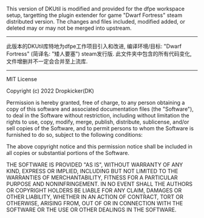 This version of DKUtil is modified and provided for the dfpe workspace setup, targetting the plugin extender for game "Dwarf Fortress" steam distributed 
version. The changes and files included, modified added, or deleted may or may not be merged into upstream.

----
此版本的DKUtil库特地为dfpe工作项目引入和改进, 编译环境/目标: "Dwarf Fortress" (简译名: "矮人要塞") steam发行版. 此文件夹中包含的所有代码变化, 文件增删并不一定会合并至上流库.

----

MIT License

Copyright (c) 2022 Dropkicker(DK)

Permission is hereby granted, free of charge, to any person obtaining a copy
of this software and associated documentation files (the "Software"), to deal
in the Software without restriction, including without limitation the rights
to use, copy, modify, merge, publish, distribute, sublicense, and/or sell
copies of the Software, and to permit persons to whom the Software is
furnished to do so, subject to the following conditions:

The above copyright notice and this permission notice shall be included in all
copies or substantial portions of the Software.

THE SOFTWARE IS PROVIDED "AS IS", WITHOUT WARRANTY OF ANY KIND, EXPRESS OR
IMPLIED, INCLUDING BUT NOT LIMITED TO THE WARRANTIES OF MERCHANTABILITY,
FITNESS FOR A PARTICULAR PURPOSE AND NONINFRINGEMENT. IN NO EVENT SHALL THE
AUTHORS OR COPYRIGHT HOLDERS BE LIABLE FOR ANY CLAIM, DAMAGES OR OTHER
LIABILITY, WHETHER IN AN ACTION OF CONTRACT, TORT OR OTHERWISE, ARISING FROM,
OUT OF OR IN CONNECTION WITH THE SOFTWARE OR THE USE OR OTHER DEALINGS IN THE
SOFTWARE.
